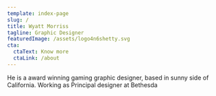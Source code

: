 ```yaml
---
template: index-page
slug: /
title: Wyatt Morriss
tagline: Graphic Designer
featuredImage: /assets/logo4n6shetty.svg
cta:
  ctaText: Know more
  ctaLink: /about
---
```


He is a award winning gaming graphic designer, based in sunny side of California. Working as Principal designer at Bethesda
